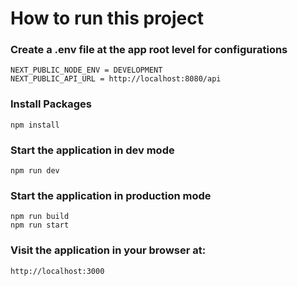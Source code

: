 # How to run this project

### Create a .env file at the app root level for configurations
    NEXT_PUBLIC_NODE_ENV = DEVELOPMENT
    NEXT_PUBLIC_API_URL = http://localhost:8080/api


### Install Packages
    npm install
    

### Start the application in dev mode
    npm run dev


### Start the application in production mode
    npm run build
    npm run start


### Visit the application in your browser at:
    http://localhost:3000
